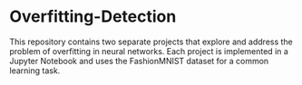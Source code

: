 # Overfitting-Detection
This repository contains two separate projects that explore and address the problem of overfitting in neural networks. Each project is implemented in a Jupyter Notebook and uses the FashionMNIST dataset for a common learning task.
